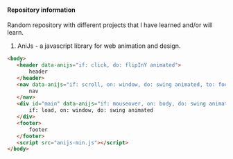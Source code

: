 #### Repository information
Random repository with different projects that I have learned and/or will learn.

1. AniJs - a javascript library for web animation and design.
 ```html
<body>
    <header data-anijs="if: click, do: flipInY animated">
        header
    </header>
    <nav data-anijs="if: scroll, on: window, do: swing animated, to: footer">
        nav
    </nav>
    <div id="main" data-anijs="if: mouseover, on: body, do: swing animated">
        if: load, on: window, do: swing animated
    </div>
    <footer>
        footer
    </footer>
    <script src="anijs-min.js"></script>
</body>
```
